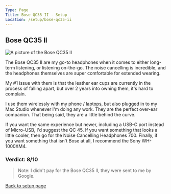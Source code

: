 ```yaml
---
Type: Page
Title: Bose QC35 II - Setup
Location: /setup/bose-qc35-ii
---
```


## Bose QC35 II

<div class="img-container-wide"> <img class="setup-image" alt="A picture of the Bose QC35 II" src="https://raw.githubusercontent.com/george-probably/probably.blog/main/Images/setup/bose-qc35-ii.webp"> </div>

The Bose QC35 II are my go-to headphones when it comes to either long-term listening, or listening on-the-go. The noise cancelling is incredible, and the headphones themselves are super comfortable for extended wearing.

My #1 issue with them is that the leather ear cups are currently in the process of falling apart, but over 2 years into owning them, it's hard to complain.

I use them wirelessly with my phone / laptops, but also plugged in to my Mac Studio whenever I'm doing any work. They are the perfect over-ear companion. That being said, they are a little behind the curve.

If you want the same experience but newer, including a USB-C port instead of Micro-USB, I'd suggest the QC 45. If you want something that looks a little cooler, then go for the Noise Cancelling Headphones 700. Finally, if you want something that isn't Bose at all, I recommend the Sony WH-1000XM4.

### Verdict: 8/10

> Note: I didn't pay for the Bose QC35 II, they were sent to me by Google.

[Back to setup page](/setup)